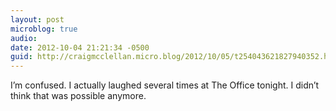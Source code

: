 ```yaml
---
layout: post
microblog: true
audio: 
date: 2012-10-04 21:21:34 -0500
guid: http://craigmcclellan.micro.blog/2012/10/05/t254043621827940352.html
---
```

I’m confused. I actually laughed several times at The Office tonight. I didn’t think that was possible anymore.
